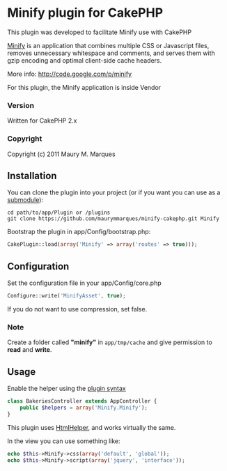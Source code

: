 # Minify plugin for CakePHP

This plugin was developed to facilitate Minify use with CakePHP

[Minify](https://github.com/mrclay/minify) is an application that combines multiple CSS or Javascript files, removes unnecessary whitespace and comments, and serves them with gzip encoding and optimal client-side cache headers. 

More info: http://code.google.com/p/minify

For this plugin, the Minify application is inside Vendor

### Version

Written for CakePHP 2.x

### Copyright

Copyright (c) 2011 Maury M. Marques

## Installation

You can clone the plugin into your project (or if you want you can use as a [submodule](http://help.github.com/submodules)):

```
cd path/to/app/Plugin or /plugins
git clone https://github.com/maurymmarques/minify-cakephp.git Minify
```

Bootstrap the plugin in app/Config/bootstrap.php:

```php
CakePlugin::load(array('Minify' => array('routes' => true)));
```

## Configuration

Set the configuration file in your app/Config/core.php

```php
Configure::write('MinifyAsset', true);
```

If you do not want to use compression, set false.

### Note

Create a folder called **"minify"** in `app/tmp/cache` and give permission to **read** and **write**.

## Usage

Enable the helper using the [plugin syntax](http://book.cakephp.org/2.0/en/appendices/glossary.html#term-plugin-syntax)

```php
class BakeriesController extends AppController {
    public $helpers = array('Minify.Minify');
}
```

This plugin uses [HtmlHelper](http://book.cakephp.org/2.0/en/core-libraries/helpers/html.html), and works virtually the same.

In the view you can use something like:

```php
echo $this->Minify->css(array('default', 'global'));
echo $this->Minify->script(array('jquery', 'interface'));
```